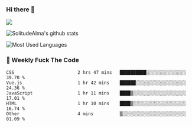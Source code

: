 ### Hi there 👋

<p>
  <a href="https://count.getloli.com/"><img src="https://count.getloli.com/get/@:solitudealma"></a>
</p>

![SolitudeAlma's github stats](https://github-readme-stats.vercel.app/api?username=solitudealma&show_icons=true&theme=radical)

![Most Used Languages](https://github-readme-stats.vercel.app/api/top-langs/?username=solitudealma&layout=compact&hide_border=true&theme=dark)
<!-- ![visitors](https://visitor-badge.glitch.me/badge?page_id=solitudealma.solitudealma.id) -->


### :dart: Weekly Fuck The Code

<!--START_SECTION:waka-->

```text
CSS                        2 hrs 47 mins   ██████████░░░░░░░░░░░░░░░   39.70 %
Vue.js                     1 hr 42 mins    ██████░░░░░░░░░░░░░░░░░░░   24.36 %
JavaScript                 1 hr 11 mins    ████▒░░░░░░░░░░░░░░░░░░░░   17.01 %
HTML                       1 hr 10 mins    ████▒░░░░░░░░░░░░░░░░░░░░   16.74 %
Other                      4 mins          ▒░░░░░░░░░░░░░░░░░░░░░░░░   01.09 %
```

<!--END_SECTION:waka-->
